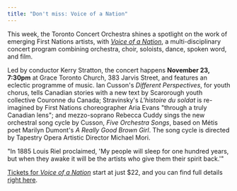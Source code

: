 ```yaml
---
title: "Don't miss: Voice of a Nation"
---
```


This week, the Toronto Concert Orchestra shines a spotlight on the work of emerging First Nations artists, with [*Voice of a Nation*](https://www.eventbrite.ca/e/voice-of-a-nation-tickets-39468035958), a multi-disciplinary concert program combining orchestra, choir, soloists, dance, spoken word, and film.

Led by conductor Kerry Stratton, the concert happens **November 23, 7:30pm** at Grace Toronto Church, 383 Jarvis Street, and features an eclectic programme of music. Ian Cusson's *Different Perspectives*, for youth chorus, tells Canadian stories with a new text by Scarorough youth collective Couronne du Canada; Stravinsky's *L'histoire du soldat* is re-imagined by First Nations choreographer Aria Evans "through a truly Canadian lens"; and mezzo-soprano Rebecca Cuddy sings the new orchestral song cycle by Cusson, *Five Orchestra Songs*, based on Métis poet Marilyn Dumont's *A Really Good Brown Girl*. The song cycle is directed by Tapestry Opera Artistic Director Michael Mori.

"In 1885 Louis Riel proclaimed, 'My people will sleep for one hundred years, but when they awake it will be the artists who give them their spirit back.'"

[Tickets for *Voice of a Nation*](https://www.eventbrite.ca/e/voice-of-a-nation-tickets-39468035958) start at just $22, and you can find full details [right here](https://www.eventbrite.ca/e/voice-of-a-nation-tickets-39468035958).
